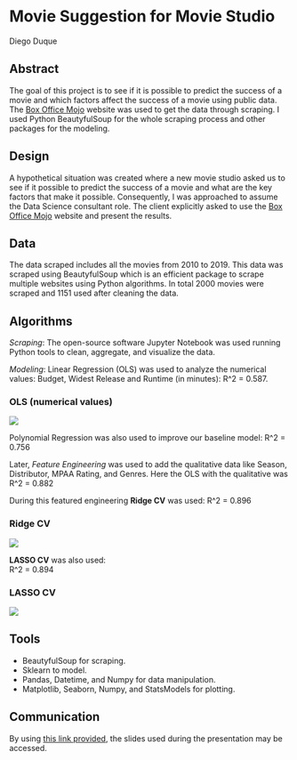 # Movie Suggestion for Movie Studio
Diego Duque

## Abstract
The goal of this project is to see if it is possible to predict the success of a movie and which factors affect the success of a movie using public data. The [Box Office Mojo](https://www.boxofficemojo.com) website was used to get the data through scraping. I used Python BeautyfulSoup for the whole scraping process and other packages for the modeling.

## Design
A hypothetical situation was created where a new movie studio asked us to see if it possible to predict the success of a movie and what are the key factors that make it possible. Consequently, I was approached to assume the Data Science consultant role. The client explicitly asked to use the [Box Office Mojo](https://www.boxofficemojo.com) website and present the results.

## Data
The data scraped includes all the movies from 2010 to 2019. This data was scraped using BeautyfulSoup which is an efficient package to scrape multiple websites using Python algorithms. In total 2000 movies were scraped and 1151 used after cleaning the data.

## Algorithms
*Scraping*:
The open-source software Jupyter Notebook was used running Python tools to clean, aggregate, and visualize the data.

*Modeling*:
Linear Regression (OLS) was used to analyze the numerical values: Budget, Widest Release and Runtime (in minutes):
  R^2 = 0.587.
### OLS (numerical values)
<img src="https://github.com/dieguque/Movies_Project/blob/8894bba9708f39c6f119e8d86d63969902eb2633/charts/OLS_num.png" >
  
Polynomial Regression was also used to improve our baseline model:
  R^2 = 0.756

Later, *Feature Engineering* was used to add the qualitative data like Season, Distributor, MPAA Rating, and Genres. Here the OLS with the qualitative was 
  R^2 = 0.882 

During this featured engineering **Ridge CV** was used:
  R^2 = 0.896
  
### Ridge CV
<img src="https://github.com/dieguque/Movies_Project/blob/1c7cabb094fc652e908c4d246719a2a6cb79ee70/charts/movies_ridge_log_jointplot.png" >
  
**LASSO CV** was also used:  
  R^2 = 0.894
### LASSO CV
<img src="https://github.com/dieguque/Movies_Project/blob/1c7cabb094fc652e908c4d246719a2a6cb79ee70/charts/movies_lasso_log_jointplot.png" >


## Tools
  - BeautyfulSoup for scraping.
  - Sklearn to model.
  - Pandas, Datetime, and Numpy for data manipulation.
  - Matplotlib, Seaborn, Numpy, and StatsModels for plotting.

## Communication
By using [this link provided](https://github.com/dieguque/Movies_Project/blob/8894bba9708f39c6f119e8d86d63969902eb2633/movies_presentation.pdf), the slides used during the presentation may be accessed.




